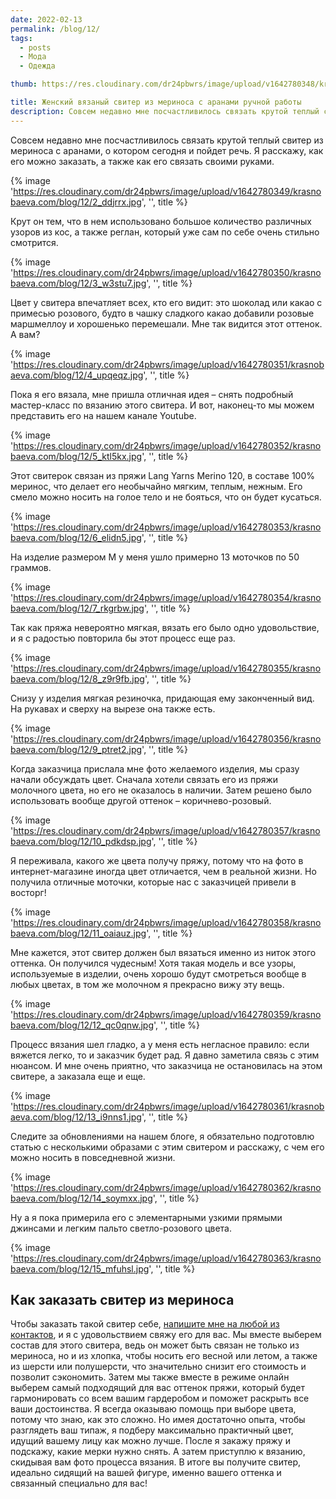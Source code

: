```yaml
---
date: 2022-02-13
permalink: /blog/12/
tags:
  - posts
  - Мода
  - Одежда

thumb: https://res.cloudinary.com/dr24pbwrs/image/upload/v1642780348/krasnobaeva.com/blog/12/1_tb91jf.jpg

title: Женский вязаный свитер из мериноса с аранами ручной работы
description: Совсем недавно мне посчастливилось связать крутой теплый свитер из мериноса с аранами, о котором сегодня и пойдет речь.
---
```


Совсем недавно мне посчастливилось связать крутой теплый свитер из мериноса с аранами, о котором сегодня и пойдет речь. Я расскажу, как его можно заказать, а также как его связать своими руками.

{% image 'https://res.cloudinary.com/dr24pbwrs/image/upload/v1642780349/krasnobaeva.com/blog/12/2_ddjrrx.jpg', '', title %}

Крут он тем, что в нем использовано большое количество различных узоров из кос, а также реглан, который уже сам по себе очень стильно смотрится.

{% image 'https://res.cloudinary.com/dr24pbwrs/image/upload/v1642780350/krasnobaeva.com/blog/12/3_w3stu7.jpg', '', title %}

Цвет у свитера впечатляет всех, кто его видит: это шоколад или какао с примесью розового, будто в чашку сладкого какао добавили розовые маршмеллоу и хорошенько перемешали. Мне так видится этот оттенок. А вам?

{% image 'https://res.cloudinary.com/dr24pbwrs/image/upload/v1642780351/krasnobaeva.com/blog/12/4_upqeqz.jpg', '', title %}

Пока я его вязала, мне пришла отличная идея – снять подробный мастер-класс по вязанию этого свитера. И вот, наконец-то мы можем представить его на нашем канале Youtube.

{% image 'https://res.cloudinary.com/dr24pbwrs/image/upload/v1642780352/krasnobaeva.com/blog/12/5_ktl5kx.jpg', '', title %}

Этот свитерок связан из пряжи Lang Yarns Merino 120, в составе 100% меринос, что делает его необычайно мягким, теплым, нежным. Его смело можно носить на голое тело и не бояться, что он будет кусаться.

{% image 'https://res.cloudinary.com/dr24pbwrs/image/upload/v1642780353/krasnobaeva.com/blog/12/6_elidn5.jpg', '', title %}

На изделие размером M у меня ушло примерно 13 моточков по 50 граммов.

{% image 'https://res.cloudinary.com/dr24pbwrs/image/upload/v1642780354/krasnobaeva.com/blog/12/7_rkgrbw.jpg', '', title %}

Так как пряжа невероятно мягкая, вязать его было одно удовольствие, и я с радостью повторила бы этот процесс еще раз.

{% image 'https://res.cloudinary.com/dr24pbwrs/image/upload/v1642780355/krasnobaeva.com/blog/12/8_z9r9fb.jpg', '', title %}

Снизу у изделия мягкая резиночка, придающая ему законченный вид. На рукавах и сверху на вырезе она также есть.

{% image 'https://res.cloudinary.com/dr24pbwrs/image/upload/v1642780356/krasnobaeva.com/blog/12/9_ptret2.jpg', '', title %}

Когда заказчица прислала мне фото желаемого изделия, мы сразу начали обсуждать цвет. Сначала хотели связать его из пряжи молочного цвета, но его не оказалось в наличии. Затем решено было использовать вообще другой оттенок – коричнево-розовый.

{% image 'https://res.cloudinary.com/dr24pbwrs/image/upload/v1642780357/krasnobaeva.com/blog/12/10_pdkdsp.jpg', '', title %}

Я переживала, какого же цвета получу пряжу, потому что на фото в интернет-магазине иногда цвет отличается, чем в реальной жизни. Но получила отличные моточки, которые нас с заказчицей привели в восторг!

{% image 'https://res.cloudinary.com/dr24pbwrs/image/upload/v1642780358/krasnobaeva.com/blog/12/11_oaiauz.jpg', '', title %}

Мне кажется, этот свитер должен был вязаться именно из ниток этого оттенка. Он получился чудесным! Хотя такая модель и все узоры, используемые в изделии, очень хорошо будут смотреться вообще в любых цветах, в том же молочном я прекрасно вижу эту вещь.

{% image 'https://res.cloudinary.com/dr24pbwrs/image/upload/v1642780359/krasnobaeva.com/blog/12/12_qc0qnw.jpg', '', title %}

Процесс вязания шел гладко, а у меня есть негласное правило: если вяжется легко, то и заказчик будет рад. Я давно заметила связь с этим нюансом. И мне очень приятно, что заказчица не остановилась на этом свитере, а заказала еще и еще.

{% image 'https://res.cloudinary.com/dr24pbwrs/image/upload/v1642780361/krasnobaeva.com/blog/12/13_i9nns1.jpg', '', title %}

Следите за обновлениями на нашем блоге, я обязательно подготовлю статью с несколькими образами с этим свитером и расскажу, с чем его можно носить в повседневной жизни.

{% image 'https://res.cloudinary.com/dr24pbwrs/image/upload/v1642780362/krasnobaeva.com/blog/12/14_soymxx.jpg', '', title %}

Ну а я пока примерила его с элементарными узкими прямыми джинсами и легким пальто светло-розового цвета.

{% image 'https://res.cloudinary.com/dr24pbwrs/image/upload/v1642780363/krasnobaeva.com/blog/12/15_mfuhsl.jpg', '', title %}

## Как заказать свитер из мериноса

Чтобы заказать такой свитер себе, [напишите мне на любой из контактов](/contacts/), и я с удовольствием свяжу его для вас. Мы вместе выберем состав для этого свитера, ведь он может быть связан не только из мериноса, но и из хлопка, чтобы носить его весной или летом, а также из шерсти или полушерсти, что значительно снизит его стоимость и позволит сэкономить. Затем мы также вместе в режиме онлайн выберем самый подходящий для вас оттенок пряжи, который будет гармонировать со всем вашим гардеробом и поможет раскрыть все ваши достоинства. Я всегда оказываю помощь при выборе цвета, потому что знаю, как это сложно. Но имея достаточно опыта, чтобы разглядеть ваш типаж, я подберу максимально практичный цвет, идущий вашему лицу как можно лучше. После я закажу пряжу и подскажу, какие мерки нужно снять. А затем приступлю к вязанию, скидывая вам фото процесса вязания. В итоге вы получите свитер, идеально сидящий на вашей фигуре, именно вашего оттенка и связанный специально для вас!
